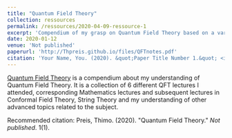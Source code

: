 ```yaml
---
title: "Quantum Field Theory"
collection: ressources
permalink: /ressources/2020-04-09-ressource-1
excerpt: 'Compendium of my grasp on Quantum Field Theory based on a variety of lectures and projects.'
date: 2020-01-12
venue: 'Not published'
paperurl: 'http://Thpreis.github.io/files/QFTnotes.pdf'
citation: 'Your Name, You. (2020). &quot;Paper Title Number 1.&quot; <i>Journal 1</i>. 1(1).'
---
```

[Quantum Field Theory](http://thpreis.github.io/files/QFTnotes.pdf) is a compendium about my understanding of Quantum Field Theory. It is a collection of 6 different QFT lectures I attended, corresponding Mathematics lectures and subsequent lectures in Conformal Field Theory, String Theory and my understanding of other advanced topics related to the subject. 


Recommended citation: Preis, Thimo. (2020). "Quantum Field Theory." <i>Not published</i>. 1(1).
